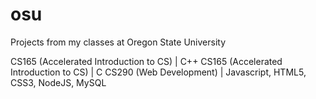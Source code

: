 # osu
Projects from my classes at Oregon State University

CS165 (Accelerated Introduction to CS) | C++
CS165 (Accelerated Introduction to CS) | C
CS290 (Web Development) | Javascript, HTML5, CSS3, NodeJS, MySQL
